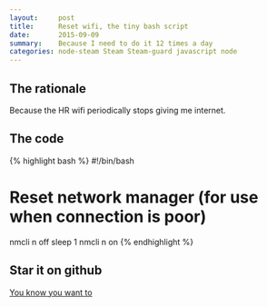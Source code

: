 ```yaml
---
layout:     post
title:      Reset wifi, the tiny bash script
date:       2015-09-09
summary:    Because I need to do it 12 times a day
categories: node-steam Steam Steam-guard javascript node
---
```


## The rationale 

Because the HR wifi periodically stops giving me internet.

## The code

{% highlight bash %}
#!/bin/bash
# Reset network manager (for use when connection is poor)
nmcli n off
sleep 1
nmcli n on
{% endhighlight %}

## Star it on github

[You know you want to](https://github.com/RandomSeeded/Reset-Wifi)

